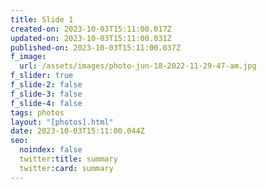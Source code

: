 ```yaml
---
title: Slide 1
created-on: 2023-10-03T15:11:00.017Z
updated-on: 2023-10-03T15:11:00.031Z
published-on: 2023-10-03T15:11:00.037Z
f_image:
  url: /assets/images/photo-jun-18-2022-11-29-47-am.jpg
f_slider: true
f_slide-2: false
f_slide-3: false
f_slide-4: false
tags: photos
layout: "[photos].html"
date: 2023-10-03T15:11:00.044Z
seo:
  noindex: false
  twitter:title: summary
  twitter:card: summary
---
```

